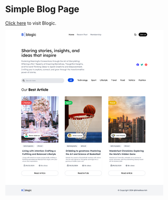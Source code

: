 # Simple Blog Page

[Click here](https://blogic-landing.netlify.app/) to visit Blogic.

![Blog Page Preview](blog.png)
